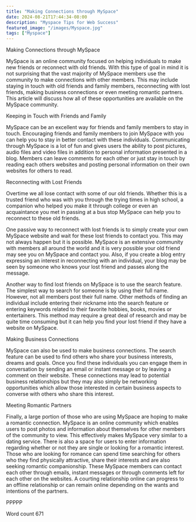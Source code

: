 ```yaml
---
title: "Making Connections through MySpace"
date: 2024-08-21T17:44:34-08:00
description: "Myspace Tips for Web Success"
featured_image: "/images/Myspace.jpg"
tags: ["Myspace"]
---
```


Making Connections through MySpace

MySpace is an online community focused on helping individuals to make new friends or reconnect with old friends. With this type of goal in mind it is not surprising that the vast majority of MySpace members use the community to make connections with other members. This may include staying in touch with old friends and family members, reconnecting with lost friends, making business connections or even meeting romantic partners. This article will discuss how all of these opportunities are available on the MySpace community.

Keeping in Touch with Friends and Family

MySpace can be an excellent way for friends and family members to stay in touch. Encouraging friends and family members to join MySpace with you can help you to stay in better contact with these individuals. Communicating through MySpace is a lot of fun and gives users the ability to post pictures, audio files and video files in addition to personal information presented in a blog. Members can leave comments for each other or just stay in touch by reading each others websites and posting personal information on their own websites for others to read. 

Reconnecting with Lost Friends	

Overtime we all lose contact with some of our old friends. Whether this is a trusted friend who was with you through the trying times in high school, a companion who helped you make it through college or even an acquaintance you met in passing at a bus stop MySpace can help you to reconnect to these old friends.

One passive way to reconnect with lost friends is to simply create your own MySpace website and wait for these lost friends to contact you. This may not always happen but it is possible. MySpace is an extensive community with members all around the world and it is very possible your old friend may see you on MySpace and contact you. Also, if you create a blog entry expressing an interest in reconnecting with an individual, your blog may be seen by someone who knows your lost friend and passes along the message.

Another way to find lost friends on MySpace is to use the search feature. The simplest way to search for someone is by using their full name. However, not all members post their full name. Other methods of finding an individual include entering their nickname into the search feature or entering keywords related to their favorite hobbies, books, movies or entertainers. This method may require a great deal of research and may be quite time consuming but it can help you find your lost friend if they have a website on MySpace. 

Making Business Connections

MySpace can also be used to make business connections. The search feature can be used to find others who share your business interests, dreams and goals. Once you find these individuals you can engage them in conversation by sending an email or instant message or by leaving a comment on their website. These connections may lead to potential business relationships but they may also simply be networking opportunities which allow those interested in certain business aspects to converse with others who share this interest. 

Meeting Romantic Partners

Finally, a large portion of those who are using MySpace are hoping to make a romantic connection. MySpace is an online community which enables users to post photos and information about themselves for other members of the community to view. This effectively makes MySpace very similar to a dating service. There is also a space for users to enter information regarding whether or not they are single or looking for a romantic interest. Those who are looking for romance can spend time searching for others who they find physically attractive, share their interests and are also seeking romantic companionship. These MySpace members can contact each other through emails, instant messages or through comments left for each other on the websites. A courting relationship online can progress to an offline relationship or can remain online depending on the wants and intentions of the partners. 

PPPPP

Word count 671



